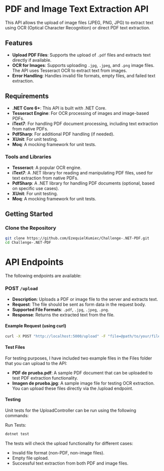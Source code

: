 # PDF and Image Text Extraction API

This API allows the upload of image files (JPEG, PNG, JPG) to extract text using OCR (Optical Character Recognition) or direct PDF text extraction.

## Features

- **Upload PDF Files**: Supports the upload of `.pdf` files and extracts text directly if available.
- **OCR for Images**: Supports uploading `.jpg`, `.jpeg`, and `.png` image files. The API uses Tesseract OCR to extract text from images.
- **Error Handling**: Handles invalid file formats, empty files, and failed text extraction.

## Requirements

- **.NET Core 6+**: This API is built with .NET Core.
- **Tesseract Engine**: For OCR processing of images and image-based PDFs.
- **iText7**: For handling PDF document processing, including text extraction from native PDFs.
- **PdfSharp**: For additional PDF handling (if needed).
- **XUnit**: For unit testing.
- **Moq**: A mocking framework for unit tests.

### Tools and Libraries

- **Tesseract**: A popular OCR engine.
- **iText7**: A .NET library for reading and manipulating PDF files, used for text extraction from native PDFs.
- **PdfSharp**: A .NET library for handling PDF documents (optional, based on specific use cases).
- **XUnit**: For unit testing.
- **Moq**: A mocking framework for unit tests.

## Getting Started

### Clone the Repository

```bash
git clone https://github.com/EzequielKumiec/Challenge-.NET-PDF.git
cd Challenge-.NET-PDF
```
# API Endpoints

The following endpoints are available:

### POST `/upload`

- **Description**: Uploads a PDF or image file to the server and extracts text.
- **Request**: The file should be sent as form data in the request body.
- **Supported File Formats**: `.pdf`, `.jpg`, `.jpeg`, `.png`.
- **Response**: Returns the extracted text from the file.

#### Example Request (using curl)

```bash
curl -X POST "http://localhost:5000/upload" -F "file=@path/to/your/file.pdf"
```
#### Test Files
For testing purposes, I have included two example files in the Files folder that you can upload to the API:

- **PDF de prueba.pdf**: A sample PDF document that can be uploaded to test PDF extraction functionality.
- **Imagen de prueba.jpg**: A sample image file for testing OCR extraction.
You can upload these files directly via the /upload endpoint.

#### Testing
Unit tests for the UploadController can be run using the following commands:

Run Tests:

```bash
dotnet test
```
The tests will check the upload functionality for different cases:

- Invalid file format (non-PDF, non-image files).
- Empty file upload.
- Successful text extraction from both PDF and image files.
